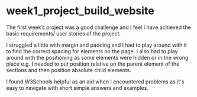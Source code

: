 # week1_project_build_website

The first week’s project was a good challenge and I feel I have achieved the basic requirements/ user stories of the project.

I struggled a little with margin and padding and I had to play around with it to find the correct spacing for elements on the page. I also had to play around with the positioning as some elements were hidden or in the wrong place e.g. I needed to put position relative on the parent element of the sections and then position absolute child elements.

I found W3Schools helpful as an aid when I encountered problems as it's easy to navigate with short simple answers and examples.
